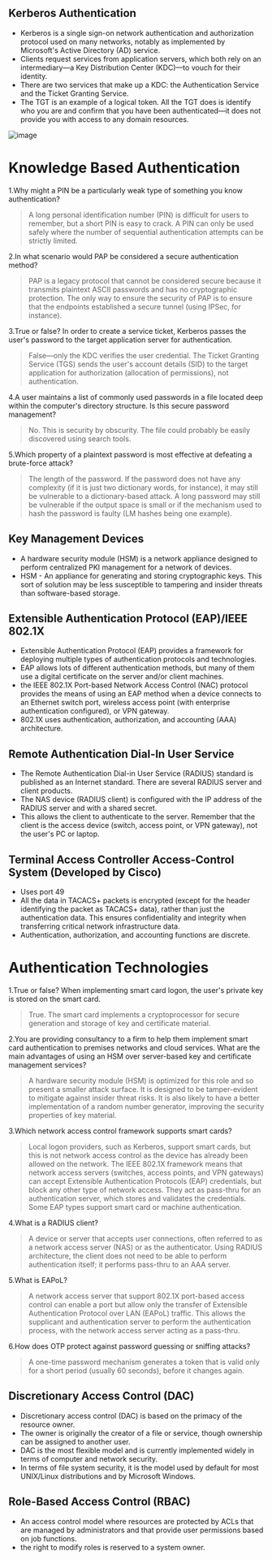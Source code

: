 
## Kerberos Authentication

 - Kerberos is a single sign-on network authentication and authorization protocol used on many networks, notably as implemented by Microsoft's Active Directory (AD) service.
 - Clients request services from application servers, which both rely on an intermediary—a Key Distribution Center (KDC)—to vouch for their identity. 
 - There are two services that make up a KDC: the Authentication Service and the Ticket Granting Service. 
 - The TGT is an example of a logical token. All the TGT does is identify who you are and confirm that you have been authenticated—it does not provide you with access to any domain resources.

![image](https://user-images.githubusercontent.com/63236771/125780482-c68c858b-98eb-48fd-8ddc-1e30ae50dd25.png)

# Knowledge Based Authentication

1.Why might a PIN be a particularly weak type of something you know authentication?
 > A long personal identification number (PIN) is difficult for users to remember, but a short PIN is easy to crack. A PIN can only be used safely where the number of sequential authentication attempts can be strictly limited.

2.In what scenario would PAP be considered a secure authentication method?
 > PAP is a legacy protocol that cannot be considered secure because it transmits plaintext ASCII passwords and has no cryptographic protection. The only way to ensure the security of PAP is to ensure that the endpoints established a secure tunnel (using IPSec, for instance).

3.True or false? In order to create a service ticket, Kerberos passes the user's password to the target application server for authentication.
 > False—only the KDC verifies the user credential. The Ticket Granting Service (TGS) sends the user's account details (SID) to the target application for authorization (allocation of permissions), not authentication.

4.A user maintains a list of commonly used passwords in a file located deep within the computer's directory structure. Is this secure password management?
 > No. This is security by obscurity. The file could probably be easily discovered using search tools.

5.Which property of a plaintext password is most effective at defeating a brute-force attack?
 > The length of the password. If the password does not have any complexity (if it is just two dictionary words, for instance), it may still be vulnerable to a dictionary-based attack. A long password may still be vulnerable if the output space is small or if the mechanism used to hash the password is faulty (LM hashes being one example).


## Key Management Devices

 - A hardware security module (HSM) is a network appliance designed to perform centralized PKI management for a network of devices. 
 - HSM - An appliance for generating and storing cryptographic keys. This sort of solution may be less susceptible to tampering and insider threats than software-based storage.

## Extensible Authentication Protocol (EAP)/IEEE 802.1X

 -  Extensible Authentication Protocol (EAP) provides a framework for deploying multiple types of authentication protocols and technologies. 
 -  EAP allows lots of different authentication methods, but many of them use a digital certificate on the server and/or client 
machines.
 - the IEEE 802.1X Port-based Network Access Control (NAC) protocol provides the means of using an EAP method when a device connects to an Ethernet switch port, wireless access point (with enterprise authentication configured), or VPN gateway. 
 - 802.1X uses authentication, authorization, and accounting (AAA) architecture.

## Remote Authentication Dial-In User Service

 - The Remote Authentication Dial-in User Service (RADIUS) standard is published as an Internet standard. There are several RADIUS server and client products.
 - The NAS device (RADIUS client) is configured with the IP address of the RADIUS server and with a shared secret. 
 - This allows the client to authenticate to the server. Remember that the client is the access device (switch, access point, or VPN gateway), not the user's PC or laptop.

## Terminal Access Controller Access-Control System (Developed by Cisco)

 - Uses port 49
 - All the data in TACACS+ packets is encrypted (except for the header identifying the packet as TACACS+ data), rather than just the authentication data. This ensures confidentiality and integrity when transferring critical network infrastructure data.
 - Authentication, authorization, and accounting functions are discrete.

# Authentication Technologies

1.True or false? When implementing smart card logon, the user's private key is stored on the smart card.
 > True. The smart card implements a cryptoprocessor for secure generation and storage of key and certificate material.

2.You are providing consultancy to a firm to help them implement smart card authentication to premises networks and cloud services. What are the main advantages of using an HSM over server-based key and certificate management services?
 > A hardware security module (HSM) is optimized for this role and so present a smaller attack surface. It is designed to be tamper-evident to mitigate against insider threat risks. It is also likely to have a better implementation of a random number generator, improving the security properties of key material.

3.Which network access control framework supports smart cards?
 > Local logon providers, such as Kerberos, support smart cards, but this is not network access control as the device has already been allowed on the network. The IEEE 802.1X framework means that network access servers (switches, access points, and VPN gateways) can accept Extensible Authentication Protocols (EAP) credentials, but block any other type of network access. They act as pass-thru for an authentication server, which stores and validates the credentials. Some EAP types support smart card or machine authentication.

4.What is a RADIUS client?
 > A device or server that accepts user connections, often referred to as a network access server (NAS) or as the authenticator. Using RADIUS architecture, the client does not need to be able to perform authentication itself; it performs pass-thru to an AAA server.

5.What is EAPoL?
 > A network access server that support 802.1X port-based access control can enable a port but allow only the transfer of Extensible Authentication Protocol over LAN (EAPoL) traffic. This allows the supplicant and authentication server to perform the authentication process, with the network access server acting as a pass-thru.

6.How does OTP protect against password guessing or sniffing attacks?
 > A one-time password mechanism generates a token that is valid only for a short period (usually 60 seconds), before it changes again.

## Discretionary Access Control (DAC)

 - Discretionary access control (DAC) is based on the primacy of the resource owner. 
 - The owner is originally the creator of a file or service, though ownership can be assigned to another user.
 - DAC is the most flexible model and is currently implemented widely in terms of computer and network security. 
 - In terms of file system security, it is the model used by default for most UNIX/Linux distributions and by Microsoft Windows.

## Role-Based Access Control (RBAC)

 - An access control model where resources are protected by ACLs that are managed by administrators and that provide user permissions based on job functions.
 - the right to modify roles is reserved to a system owner.
